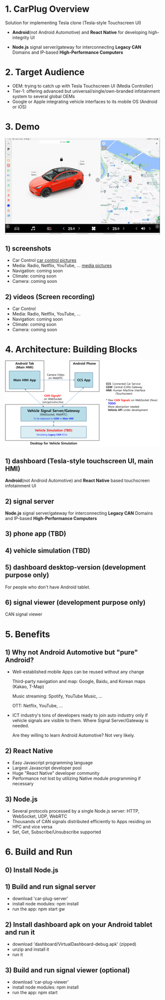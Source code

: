 # 1. CarPlug Overview
Solution for implementing Tesla clone (Tesla-style Touchscreen UI)
- **Android**(not Android Automotive) and **React Native** for developing high-integrity UI

- **Node.js** signal server/gateway for interconnecting **Legacy CAN** Domains and IP-based **High-Performance Computers**


# 2. Target Audience
- OEM: trying to catch up with Tesla Touchscreen UI (Media Controller)
- Tier-1: offering advanced but universal/single/own-branded infotainment system to several global OEMs
- Google or Apple integrating vehicle interfaces to its mobile OS (Android or iOS)


# 3. Demo
![the demo picture](demo/screenshots/01_Dashboard_CarControl/Screenshot_20230816235644.jpg)
## 1) screenshots
- Car Control [car control pictures](demo/screenshots/01_Dashboard_CarControl/car_control.md)
- Media: Radio, Netflix, YouTube, ... [media pictures](demo/screenshots/02_Dashboard_Media/media.md)
- Navigation: coming soon
- Climate: coming soon
- Camera: coming soon
## 2) videos (Screen recording)
- Car Control
- Media: Radio, Netflix, YouTube, ...
- Navigation: coming soon
- Climate: coming soon
- Camera: coming soon

# 4. Architecture: Building Blocks
![overall architecture](carplug_architecture.png)

## 1) dashboard (Tesla-style touchscreen UI, main HMI)
**Android**(not Android Automotive) and **React Native** based touchscreen infotainment UI

## 2) signal server
**Node.js** signal server/gateway for interconnecting **Legacy CAN** Domains and IP-based **High-Performance Computers**

## 3) phone app (TBD)

## 4) vehicle simulation (TBD)

## 5) dashboard desktop-version (development purpose only)
For people who don't have Android tablet.

## 6) signal viewer (development purpose only)
CAN signal viewer


# 5. Benefits
## 1) Why not Android Automotive but "pure" Android?
- Well-established mobile Apps can be reused without any change

  Third-party navigation and map: Google, Baidu, and Korean maps (Kakao, T-Map)

  Music streaming: Spotify, YouTube Music, ...

  OTT: Netflix, YouTube, ...
- ICT industry's tons of developers ready to join auto industry only if vehicle signals are visible to them. Where Signal Server/Gateway is needed.

  Are they willing to learn Android Automotive? Not very likely.
## 2) React Native
- Easy Javascript programming language
- Largest Javascript developer pool
- Huge "React Native" developer community
- Performance not lost by utilizing Native module programming if necessary
## 3) Node.js
- Several protocols processed by a single Node.js server: HTTP, WebSocket, UDP, WebRTC
- Thousands of CAN signals distributed efficiently to Apps residing on HPC and vice versa
- Set, Get, Subscribe/Unsubscribe supported


# 6. Build and Run
## 0) Install Node.js
## 1) Build and run signal server
- download 'car-plug-server'
- install node modules: npm install
- run the app: npm start gw
## 2) Install dashboard apk on your Android tablet and run it
- download 'dashboard/VirtualDashboard-debug.apk' (zipped)
- unzip and install it
- run it
## 3) Build and run signal viewer (optional)
- download 'car-plug-viewer'
- install node modules: npm install
- run the app: npm start

